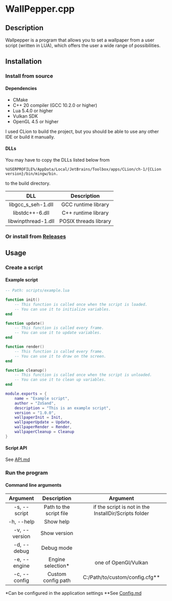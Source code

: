 # WallPepper.cpp

## Description

Wallpepper is a program that allows you to set a wallpaper from a user script (written in LUA), which offers the user a
wide range of possibilities.

## Installation

### Install from source

#### Dependencies

* CMake
* C++ 20 compiler (GCC 10.2.0 or higher)
* Lua 5.4.0 or higher
* Vulkan SDK
* OpenGL 4.5 or higher

I used CLion to build the project, but you should be able to use any other IDE or build it manually.

#### DLLs

You may have to copy the DLLs listed below from

```
%USERPROFILE%/AppData/Local/JetBrains/Toolbox/apps/CLion/ch-1/{CLion version}/bin/mingw/bin.
```

to the build directory.

|         DLL         |      Description      |
|:-------------------:|:---------------------:|
| libgcc_s_seh-1.dll  |  GCC runtime library  |
|   libstdc++-6.dll   |  C++ runtime library  |
| libwinpthread-1.dll | POSIX threads library |

### Or install from [Releases](https://github.com/ZoSand/WallPepper.cpp/releases)

## Usage

### Create a script

#### Example script

```lua
-- Path: scripts/example.lua

function init()
    -- This function is called once when the script is loaded.
    -- You can use it to initialize variables.
end

function update()
    -- This function is called every frame.
    -- You can use it to update variables.
end

function render()
    -- This function is called every frame.
    -- You can use it to draw on the screen.
end

function cleanup()
    -- This function is called once when the script is unloaded.
    -- You can use it to clean up variables.
end

module.exports = {
    name = "Example script",
    author = "ZoSand",
    description = "This is an example script",
    version = "1.0.0",
    wallpaperInit = Init,
    wallpaperUpdate = Update,
    wallpaperRender = Render,
    wallpaperCleanup = Cleanup
}
```

#### Script API

See [API.md](API.md)

### Run the program

#### Command line arguments

|   Argument    |       Description       |                       Argument                        |
|:-------------:|:-----------------------:|:-----------------------------------------------------:|
| -s, --script  | Path to the script file | if the script is not in the InstallDir/Scripts folder |
|  -h, --help   |        Show help        |                                                       |
| -v, --version |      Show version       |                                                       |
|  -d, --debug  |       Debug mode        |                                                       |
| -e, --engine  |    Engine selection*    |                 one of OpenGl/Vulkan                  |
| -c, --config  |   Custom config path    |            C:/Path/to/custom/config.cfg**             |

*Can be configured in the application settings
**See [Config.md](Config.md)